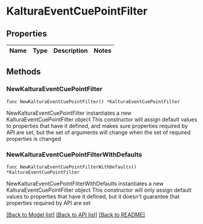 # KalturaEventCuePointFilter

## Properties

Name | Type | Description | Notes
------------ | ------------- | ------------- | -------------

## Methods

### NewKalturaEventCuePointFilter

`func NewKalturaEventCuePointFilter() *KalturaEventCuePointFilter`

NewKalturaEventCuePointFilter instantiates a new KalturaEventCuePointFilter object
This constructor will assign default values to properties that have it defined,
and makes sure properties required by API are set, but the set of arguments
will change when the set of required properties is changed

### NewKalturaEventCuePointFilterWithDefaults

`func NewKalturaEventCuePointFilterWithDefaults() *KalturaEventCuePointFilter`

NewKalturaEventCuePointFilterWithDefaults instantiates a new KalturaEventCuePointFilter object
This constructor will only assign default values to properties that have it defined,
but it doesn't guarantee that properties required by API are set


[[Back to Model list]](../README.md#documentation-for-models) [[Back to API list]](../README.md#documentation-for-api-endpoints) [[Back to README]](../README.md)


